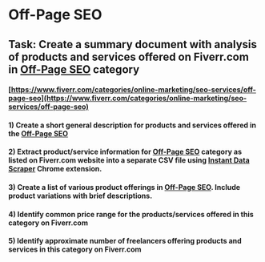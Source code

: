 # Off-Page SEO
## Task: Create a summary document with analysis of products and services offered on Fiverr.com in [Off-Page SEO](https://www.fiverr.com/categories/online-marketing/seo-services/off-page-seo) category
#### [https://www.fiverr.com/categories/online-marketing/seo-services/off-page-seo](https://www.fiverr.com/categories/online-marketing/seo-services/off-page-seo)
#### 1) Create a short general description for products and services offered in the [Off-Page SEO](https://www.fiverr.com/categories/online-marketing/seo-services/off-page-seo)
#### 2) Extract product/service information for [Off-Page SEO](https://www.fiverr.com/categories/online-marketing/seo-services/off-page-seo) category as listed on Fiverr.com website into a separate CSV file using [Instant Data Scraper](https://chrome.google.com/webstore/detail/instant-data-scraper/ofaokhiedipichpaobibbnahnkdoiiah) Chrome extension.
#### 3) Create a list of various product offerings in [Off-Page SEO](https://www.fiverr.com/categories/online-marketing/seo-services/off-page-seo). Include product variations with brief descriptions.
#### 4) Identify common price range for the products/services offered in this category on Fiverr.com
#### 5) Identify approximate number of freelancers offering products and services in this category on Fiverr.com
